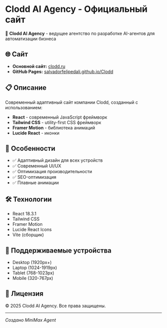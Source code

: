 # Clodd AI Agency - Официальный сайт

🤖 **Clodd AI Agency** - ведущее агентство по разработке AI-агентов для автоматизации бизнеса

## 🌐 Сайт

- **Основной сайт:** [clodd.ru](https://clodd.ru)
- **GitHub Pages:** [salvadorfelipedali.github.io/Clodd](https://salvadorfelipedali.github.io/Clodd)

## 📋 Описание

Современный адаптивный сайт компании Clodd, созданный с использованием:

- **React** - современный JavaScript фреймворк
- **Tailwind CSS** - utility-first CSS фреймворк  
- **Framer Motion** - библиотека анимаций
- **Lucide React** - иконки

## 🚀 Особенности

- ✅ Адаптивный дизайн для всех устройств
- ✅ Современный UI/UX
- ✅ Оптимизация производительности
- ✅ SEO-оптимизация
- ✅ Плавные анимации

## 🛠 Технологии

- React 18.3.1
- Tailwind CSS
- Framer Motion
- Lucide React Icons
- Vite (сборщик)

## 📱 Поддерживаемые устройства

- Desktop (1920px+)
- Laptop (1024-1919px)  
- Tablet (768-1023px)
- Mobile (320-767px)

## 📄 Лицензия

© 2025 Clodd AI Agency. Все права защищены.

---
*Создано MiniMax Agent*
